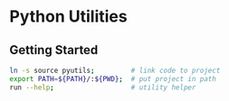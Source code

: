 # Python Utilities


## Getting Started

```bash
ln -s source pyutils;         # link code to project
export PATH=${PATH}/:${PWD};  # put project in path
run --help;                   # utility helper
```
